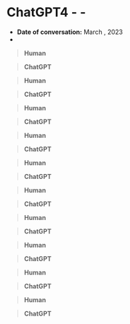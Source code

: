 # ChatGPT4 -  - 

* **Date of conversation:** March , 2023
* 

> **Human**


> **ChatGPT**


> **Human**


> **ChatGPT**


> **Human**


> **ChatGPT**


> **Human**


> **ChatGPT**


> **Human**


> **ChatGPT**


> **Human**


> **ChatGPT**


> **Human**


> **ChatGPT**


> **Human**


> **ChatGPT**


> **Human**


> **ChatGPT**


> **Human**


> **ChatGPT**


